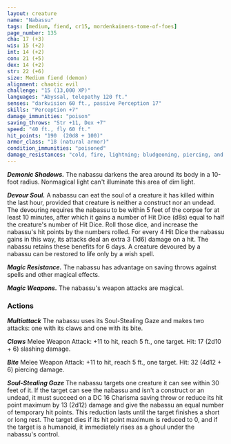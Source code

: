 ```yaml
---
layout: creature
name: "Nabassu"
tags: [medium, fiend, cr15, mordenkainens-tome-of-foes]
page_number: 135
cha: 17 (+3)
wis: 15 (+2)
int: 14 (+2)
con: 21 (+5)
dex: 14 (+2)
str: 22 (+6)
size: Medium fiend (demon)
alignment: chaotic evil
challenge: "15 (13,000 XP)"
languages: "Abyssal, telepathy 120 ft."
senses: "darkvision 60 ft., passive Perception 17"
skills: "Perception +7"
damage_immunities: "poison"
saving_throws: "Str +11, Dex +7"
speed: "40 ft., fly 60 ft."
hit_points: "190  (20d8 + 100)"
armor_class: "18 (natural armor)"
condition_immunities: "poisoned"
damage_resistances: "cold, fire, lightning; bludgeoning, piercing, and slashing from nonmagical attacks"
---
```


***Demonic Shadows.*** The nabassu darkens the area around its body in a 10-foot radius. Nonmagical light can't illuminate this area of dim light.

***Devour Soul.*** A nabassu can eat the soul of a creature it has killed within the last hour, provided that creature is neither a construct nor an undead. The devouring requires the nabassu to be within 5 feet of the corpse for at least 10 minutes, after which it gains a number of Hit Dice (d8s) equal to half the creature's number of Hit Dice. Roll those dice, and increase the nabassu's hit points by the numbers rolled. For every 4 Hit Dice the nabassu gains in this way, its attacks deal an extra 3 (1d6) damage on a hit. The nabassu retains these benefits for 6 days. A creature devoured by a nabassu can be restored to life only by a wish spell.

***Magic Resistance.*** The nabassu has advantage on saving throws against spells and other magical effects.

***Magic Weapons.*** The nabassu's weapon attacks are magical.

### Actions

***Multiattack*** The nabassu uses its Soul-Stealing Gaze and makes two attacks: one with its claws and one with its bite.

***Claws*** Melee Weapon Attack: +11 to hit, reach 5 ft., one target. Hit: 17 (2d10 + 6) slashing damage.

***Bite*** Melee Weapon Attack: +11 to hit, reach 5 ft., one target. Hit: 32 (4d12 + 6) piercing damage.

***Soul-Stealing Gaze*** The nabassu targets one creature it can see within 30 feet of it. If the target can see the nabassu and isn't a construct or an undead, it must succeed on a DC 16 Charisma saving throw or reduce its hit point maximum by 13 (2d12) damage and give the nabassu an equal number of temporary hit points. This reduction lasts until the target finishes a short or long rest. The target dies if its hit point maximum is reduced to 0, and if the target is a humanoid, it immediately rises as a ghoul under the nabassu's control.